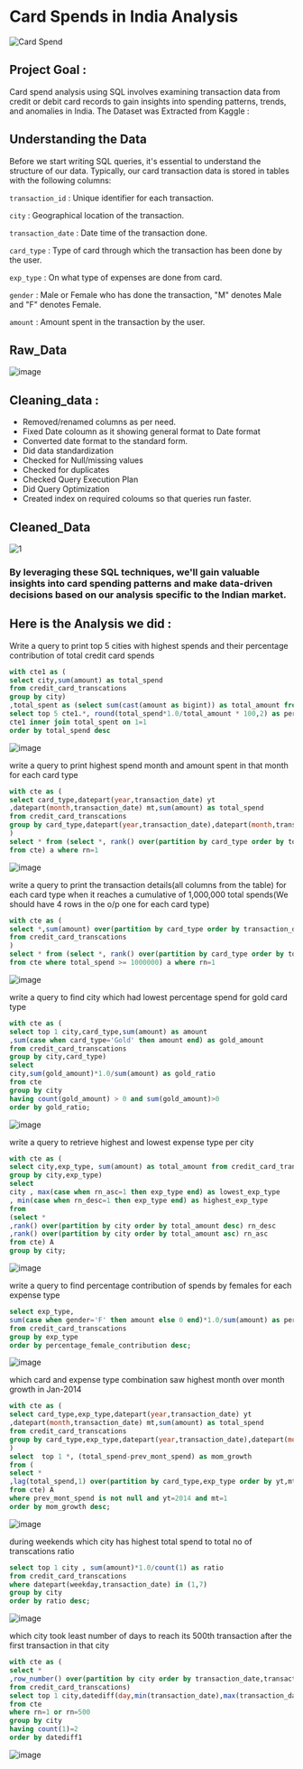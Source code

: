 # Card Spends in India Analysis

![Card Spend](https://github.com/user-attachments/assets/5c6f0d68-2011-4945-aece-8734f4686125)


## Project Goal : 
Card spend analysis using SQL involves examining transaction data from credit or debit card records to gain insights into spending patterns, trends, and anomalies in India.
The Dataset was Extracted from Kaggle : 

## Understanding the Data

Before we start writing SQL queries, it's essential to understand the structure of our data. Typically, our card transaction data is stored in tables with the following columns:

`transaction_id` : Unique identifier for each transaction.

`city` : Geographical location of the transaction.

`transaction_date` : Date time of the transaction done.

`card_type` : Type of card through which the transaction has been done by the user.

`exp_type` : On what type of expenses are done from card.

`gender` : Male or Female who has done the transaction, "M" denotes Male and "F" denotes Female.

`amount` : Amount spent in the transaction by the user.


## Raw_Data

![image](https://github.com/user-attachments/assets/ba6ca02a-7525-4c63-8508-112685cdd029)



## Cleaning_data :
- Removed/renamed columns as per need.
- Fixed Date coloumn as it showing general format to Date format
- Converted date format to the standard form.
- Did data standardization
- Checked for Null/missing values
- Checked for duplicates
- Checked Query Execution Plan
- Did Query Optimization
- Created index on required coloums so that queries run faster.


## Cleaned_Data
![1](https://github.com/user-attachments/assets/276d3473-8f96-4e50-8ddf-00e28c204c81)



### By leveraging these SQL techniques, we'll gain valuable insights into card spending patterns and make data-driven decisions based on our analysis specific to the Indian market.



## Here is the Analysis we did :


Write a query to print top 5 cities with highest spends and their percentage contribution of total credit card spends 

```sql
with cte1 as (
select city,sum(amount) as total_spend
from credit_card_transcations
group by city)
,total_spent as (select sum(cast(amount as bigint)) as total_amount from credit_card_transcations)
select top 5 cte1.*, round(total_spend*1.0/total_amount * 100,2) as percentage_contribution from 
cte1 inner join total_spent on 1=1
order by total_spend desc
```
![image](https://github.com/user-attachments/assets/adaa943c-a026-4119-997a-c209bbbfba29)

write a query to print highest spend month and amount spent in that month for each card type

```sql
with cte as (
select card_type,datepart(year,transaction_date) yt
,datepart(month,transaction_date) mt,sum(amount) as total_spend
from credit_card_transcations
group by card_type,datepart(year,transaction_date),datepart(month,transaction_date)
)
select * from (select *, rank() over(partition by card_type order by total_spend desc) as rn
from cte) a where rn=1
```

![image](https://github.com/user-attachments/assets/64487a47-0983-48a5-835c-37d2adab952e)

write a query to print the transaction details(all columns from the table) for each card type when
it reaches a cumulative of  1,000,000 total spends(We should have 4 rows in the o/p one for each card type)

```sql
with cte as (
select *,sum(amount) over(partition by card_type order by transaction_date,transaction_id) as total_spend
from credit_card_transcations
)
select * from (select *, rank() over(partition by card_type order by total_spend) as rn  
from cte where total_spend >= 1000000) a where rn=1
```
![image](https://github.com/user-attachments/assets/b34dda97-f038-42ac-b09a-7ef5161a515a)

write a query to find city which had lowest percentage spend for gold card type

```sql
with cte as (
select top 1 city,card_type,sum(amount) as amount
,sum(case when card_type='Gold' then amount end) as gold_amount
from credit_card_transcations
group by city,card_type)
select 
city,sum(gold_amount)*1.0/sum(amount) as gold_ratio
from cte
group by city
having count(gold_amount) > 0 and sum(gold_amount)>0
order by gold_ratio;
```
![image](https://github.com/user-attachments/assets/afe1337e-0989-4fbb-8bd2-871fd38a27c0)


write a query to retrieve highest and lowest expense type per city
```sql
with cte as (
select city,exp_type, sum(amount) as total_amount from credit_card_transcations
group by city,exp_type)
select
city , max(case when rn_asc=1 then exp_type end) as lowest_exp_type
, min(case when rn_desc=1 then exp_type end) as highest_exp_type
from
(select *
,rank() over(partition by city order by total_amount desc) rn_desc
,rank() over(partition by city order by total_amount asc) rn_asc
from cte) A
group by city;
```
![image](https://github.com/user-attachments/assets/91461f4c-7c10-4355-b92b-ceafd89f0093)

write a query to find percentage contribution of spends by females for each expense type
```sql
select exp_type,
sum(case when gender='F' then amount else 0 end)*1.0/sum(amount) as percentage_female_contribution
from credit_card_transcations
group by exp_type
order by percentage_female_contribution desc;
```
![image](https://github.com/user-attachments/assets/5ba0294e-0026-4ed3-ac69-c327334e46eb)

which card and expense type combination saw highest month over month growth in Jan-2014
```sql
with cte as (
select card_type,exp_type,datepart(year,transaction_date) yt
,datepart(month,transaction_date) mt,sum(amount) as total_spend
from credit_card_transcations
group by card_type,exp_type,datepart(year,transaction_date),datepart(month,transaction_date)
)
select  top 1 *, (total_spend-prev_mont_spend) as mom_growth
from (
select *
,lag(total_spend,1) over(partition by card_type,exp_type order by yt,mt) as prev_mont_spend
from cte) A
where prev_mont_spend is not null and yt=2014 and mt=1
order by mom_growth desc;
```
![image](https://github.com/user-attachments/assets/ea57ae37-d6a1-4612-9980-a67bce86d2c5)

during weekends which city has highest total spend to total no of transcations ratio 

```sql
select top 1 city , sum(amount)*1.0/count(1) as ratio
from credit_card_transcations
where datepart(weekday,transaction_date) in (1,7)
group by city
order by ratio desc;
```
![image](https://github.com/user-attachments/assets/38f57dd7-628f-4b47-9ac0-7d6dd9b715d6)

which city took least number of days to reach its 500th transaction after the first transaction in that city

```sql
with cte as (
select *
,row_number() over(partition by city order by transaction_date,transaction_id) as rn
from credit_card_transcations)
select top 1 city,datediff(day,min(transaction_date),max(transaction_date)) as datediff1
from cte
where rn=1 or rn=500
group by city
having count(1)=2
order by datediff1 
```

![image](https://github.com/user-attachments/assets/6ac6df09-b0e7-435c-9d18-f97971a450f8)

















